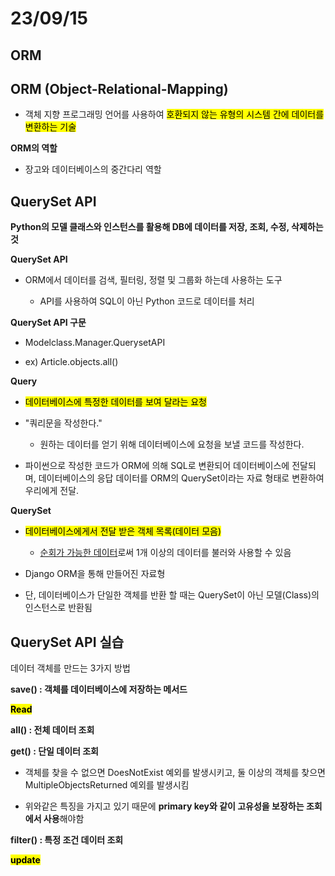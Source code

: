 # 23/09/15

## ORM



## ORM (Object-Relational-Mapping)

- 객체 지향 프로그래밍 언어를 사용하여 <mark>호환되지 않는 유형의 시스템 간에 데이터를 변환하는 기술</mark>



**ORM의 역할**

- 장고와 데이터베이스의 중간다리 역할





## QuerySet API



**Python의 모델 클래스와 인스턴스를 활용해 DB에 데이터를 저장, 조회, 수정, 삭제하는 것**



**QuerySet API**

- ORM에서 데이터를 검색, 필터링, 정렬 및 그룹화 하는데 사용하는 도구
  
  - API를 사용하여 SQL이 아닌  Python 코드로 데이터를 처리



**QuerySet API 구문**

- Modelclass.Manager.QuerysetAPI

- ex) Article.objects.all()



**Query**

- <mark>데이터베이스에 특정한 데이터를 보여 달라는 요청</mark>

- "쿼리문을 작성한다."
  
  - 원하는 데이터를 얻기 위해 데이터베이스에 요청을 보낼 코드를 작성한다.

- 파이썬으로 작성한 코드가 ORM에 의해 SQL로 변환되어 데이터베이스에 전달되며, 데이터베이스의 응답 데이터를 ORM의 QuerySet이라는 자료 형태로 변환하여 우리에게 전달.



**QuerySet**

- <mark>데이터베이스에게서 전달 받은 객체 목록(데이터 모음)</mark>
  
  - <u>순회가 가능한 데이터</u>로써 1개 이상의 데이터를 불러와 사용할 수 있음

- Django ORM을 통해 만들어진 자료형

- 단, 데이터베이스가 단일한 객체를 반환 할 때는 QuerySet이 아닌 모델(Class)의 인스턴스로 반환됨





## QuerySet API 실습



데이터 객체를 만드는 3가지 방법





**save() : 객체를 데이터베이스에 저장하는 메서드**



**<mark>Read</mark>**



**all() : 전체 데이터 조회**



**get() : 단일 데이터 조회**

- 객체를 찾을 수 없으면 DoesNotExist 예외를 발생시키고, 둘 이상의 객체를 찾으면 MultipleObjectsReturned 예외를 발생시킴

- 위와같은 특징을 가지고 있기 때문에 **primary key와 같이 고유성을 보장하는 조회에서 사용**해야함



**filter() : 특정 조건 데이터 조회**





**<mark>update</mark>**


